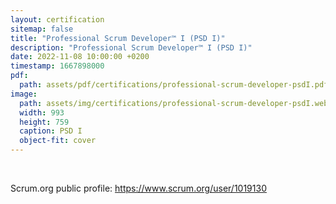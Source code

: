 ```yaml
---
layout: certification
sitemap: false
title: "Professional Scrum Developer™ I (PSD I)"
description: "Professional Scrum Developer™ I (PSD I)"
date: 2022-11-08 10:00:00 +0200
timestamp: 1667898000
pdf:
  path: assets/pdf/certifications/professional-scrum-developer-psdI.pdf
image:
  path: assets/img/certifications/professional-scrum-developer-psdI.webp
  width: 993
  height: 759
  caption: PSD I
  object-fit: cover
---
```


<br />

<p class="lead text-center">
  Scrum.org public profile: <a href="https://www.scrum.org/user/1019130">https://www.scrum.org/user/1019130</a>
</p>
